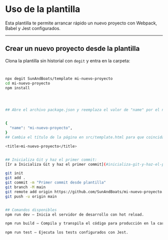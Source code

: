 # Uso de la plantilla

Esta plantilla te permite arrancar rápido un nuevo proyecto con Webpack, Babel y Jest configurados.

---

## Crear un nuevo proyecto desde la plantilla

Clona la plantilla sin historial con `degit` y entra en la carpeta:

```bash


npx degit SunAndBoats/template mi-nuevo-proyecto
cd mi-nuevo-proyecto
npm install




## Abre el archivo package.json y reemplaza el valor de "name" por el nombre de tu nuevo proyecto, por ejemplo:


{
  "name": "mi-nuevo-proyecto",
}
## Cambia el título de la página en src/template.html para que coincida con tu proyecto.

<title>mi-nuevo-proyecto</title>


## Inicializa Git y haz el primer commit:
[Ir a Inicializa Git y haz el primer commit](#inicializa-git-y-haz-el-primer-commit)

git init
git add .
git commit -m "Primer commit desde plantilla"
git branch -M main
git remote add origin https://github.com/SunAndBoats/mi-nuevo-proyecto.git
git push -u origin main


## Comandos disponibles
npm run dev — Inicia el servidor de desarrollo con hot reload.

npm run build — Compila y transpila el código para producción en la carpeta /dist.

npm run test — Ejecuta los tests configurados con Jest.
```
